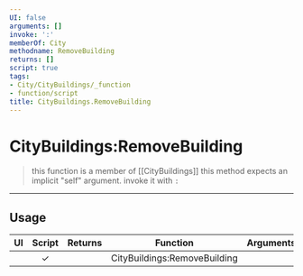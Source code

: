 ```yaml
---
UI: false
arguments: []
invoke: ':'
memberOf: City
methodname: RemoveBuilding
returns: []
script: true
tags:
- City/CityBuildings/_function
- function/script
title: CityBuildings.RemoveBuilding
---
```

# CityBuildings:RemoveBuilding
> this function is a member of [[CityBuildings]]
> this method expects an implicit "self" argument. invoke it with `:`
-----
## Usage
|  UI | Script | Returns | Function | Arguments |
|:---:|:------:|-------:|:--------:|:---------|
| |✓||CityBuildings:RemoveBuilding||
